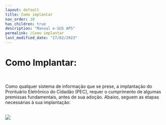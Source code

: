 ```yaml
---
layout: default
title: Como implantar
nav_order: 10
has_children: true
description: "Manual e-SUS APS"
permalink: /Como implantar
last_modified_date: "27/02/2023"
---
```


<h1>Como Implantar:</h1>
  <br>
  <p>Como qualquer sistema de informação que se prese, a implantação do Prontuário Eletrônico do Cidadão (PEC), requer o cumprimento de algumas premissas fundamentais, antes de sua adoção. Abaixo, seguem as etapas necessárias à sua implantação: </p>
  <br>

  <img src="https://raw.githubusercontent.com/CGIAP-SAPS/Pilotos/main/docs/Apoio%20a%20Implantacao/media/como_implantar.PNG">